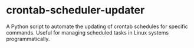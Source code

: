 # crontab-scheduler-updater
A Python script to automate the updating of crontab schedules for specific commands. Useful for managing scheduled tasks in Linux systems programmatically.
